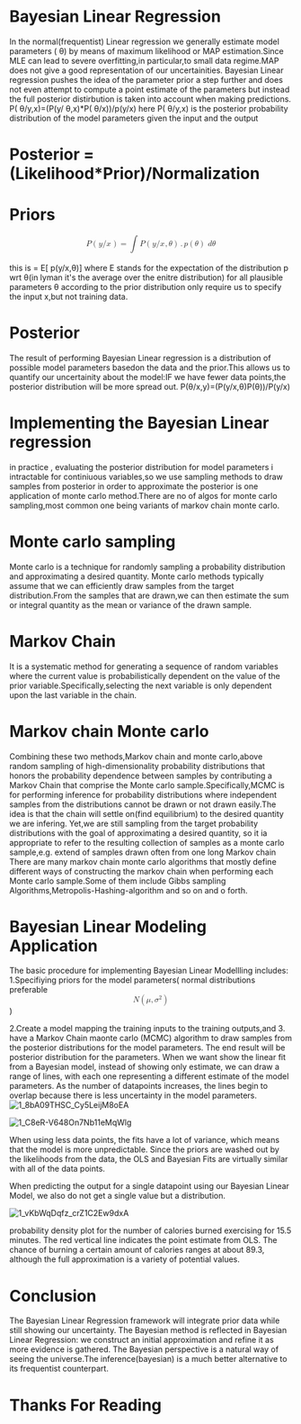 # Bayesian Linear Regression
 In the normal(frequentist) Linear regression we generally estimate model parameters ( &#x3B8;) by means of maximum likelihood or MAP estimation.Since MLE can lead to severe overfitting,in particular,to small data regime.MAP does not give a good representation of our uncertainities. Bayesian Linear regression pushes the idea of the parameter prior a step further and does not even attempt to compute a point estimate of the parameters but instead the full posterior distirbution is taken into account when making predictions.
 P( &#x3B8;/y,x)=(P(y/ &#x3B8;,x)*P( &#x3B8;/x))/p(y/x)
 here P( &#x3B8;/y,x) is the posterior probability distribution  of the model parameters given the input and the output
# Posterior =(Likelihood*Prior)/Normalization

# Priors
 <math xmlns="http://www.w3.org/1998/Math/MathML" display="block">
  <mi>P</mi>
  <mrow data-mjx-texclass="INNER">
    <mo data-mjx-texclass="OPEN">(</mo>
    <mfrac>
      <mi>y</mi>
      <mi>/</mi>
      <mi>x</mi>
    </mfrac>
    <mo data-mjx-texclass="CLOSE">)</mo>
  </mrow>
  <mo>=</mo>
  <msubsup>
    <mo data-mjx-texclass="OP">&#x222B;</mo>
    <mrow></mrow>
    <mrow></mrow>
  </msubsup>
  <mi>P</mi>
  <mrow data-mjx-texclass="INNER">
    <mo data-mjx-texclass="OPEN">(</mo>
    <mfrac>
      <mi>y</mi>
      <mi>/</mi>
      <mi>x</mi>
    </mfrac>
    <mo>,</mo>
    <mi>&#x3B8;</mi>
    <mo data-mjx-texclass="CLOSE">)</mo>
  </mrow>
  <mo>.</mo>
  <mi>p</mi>
  <mrow data-mjx-texclass="INNER">
    <mo data-mjx-texclass="OPEN">(</mo>
    <mi>&#x3B8;</mi>
    <mo data-mjx-texclass="CLOSE">)</mo>
  </mrow>
  <mtext>&#xA0;</mtext>
  <mi>d</mi>
  <mi>&#x3B8;</mi>
</math>
 
 this is = E[ p(y/x,&#x3B8;)] where E stands for the expectation of  the distribution p wrt &#x3B8;(in lyman it's the average over the enitre distribution)
 for all plausible parameters &#x3B8; according to the prior distribution only require us to specify the input x,but not training data.
 
# Posterior
The result of performing Bayesian Linear regression is a distribution of possible model parameters basedon the data and the prior.This allows us to quantify our uncertainity about the model:IF we have fewer data points,the posterior distribution will be more spread out.
P(&#x3B8;/x,y)=(P(y/x,&#x3B8;)P(&#x3B8;))/P(y/x)
# Implementing the Bayesian Linear regression 
 in practice , evaluating the posterior distribution for model parameters i intractable for continiuous variables,so we use sampling methods to draw samples from posterior in order to approximate the posterior is one application of monte carlo method.There are no of algos for monte carlo sampling,most common one being variants of markov chain monte carlo.
 
# Monte carlo sampling
 Monte carlo is a technique for randomly sampling a probability distribution and approximating a desired quantity.
 Monte carlo methods typically assume that we can efficiently draw samples from the target distribution.From the samples that are drawn,we can then estimate the sum or integral quantity as the mean or variance of the drawn sample.

# Markov Chain 
It is a systematic method for generating a sequence of random variables where the current value is probabilistically dependent on the value of the prior variable.Specifically,selecting the next variable is only dependent upon the last variable in the chain.
# Markov chain Monte carlo
 Combining these two methods,Markov chain and  monte carlo,above random sampling of high-dimensionality probability distributions that honors the probability dependence between samples by contributing a Markov Chain that comprise the Monte carlo sample.Specifically,MCMC is for performing inference for probability distributions where independent samples from the distributions cannot be drawn or not drawn easily.The idea is that the chain will settle on(find equilibrium) to the desired quantity we are infering.
 Yet,we are still sampling from the target probability distributions with the goal of approximating a desired quantity, so it ia appropriate to refer to the resulting collection of samples as a monte carlo sample,e.g.  extend of samples drawn often from one long Markov chain
 There are many markov chain monte carlo algorithms that mostly define different ways of constructing the markov chain when performing each Monte carlo sample.Some of them include Gibbs sampling Algorithms,Metropolis-Hashing-algorithm and so on and o forth.
# Bayesian Linear Modeling Application
The basic procedure for implementing Bayesian Linear Modellling includes:
1.Specifiying priors for the model parameters( normal distributions preferable <math xmlns="http://www.w3.org/1998/Math/MathML" display="block">
  <mi>N</mi>
  <mrow data-mjx-texclass="INNER">
    <mo data-mjx-texclass="OPEN">(</mo>
    <mi>&#x3BC;</mi>
    <mo>,</mo>
    <msup>
      <mi>&#x3C3;</mi>
      <mn>2</mn>
    </msup>
    <mo data-mjx-texclass="CLOSE">)</mo>
  </mrow>
</math>) 

2.Create a model mapping the training inputs to the training outputs,and 
3. have a Markov Chain maonte carlo (MCMC) algorithm to draw samples from the posterior distributions for the model parameters.
The end result will be posterior distribution for the parameters.
When we want show the linear fit from a Bayesian model, instead of showing only estimate, we can draw a range of lines, with each one representing a different estimate of the model parameters. As the number of datapoints increases, the lines begin to overlap because there is less uncertainty in the model parameters.
![1_8bA09THSC_Cy5LeijM8oEA](https://user-images.githubusercontent.com/70088281/111058347-02bf4000-84b4-11eb-94d4-1f008040f470.png) 

![1_C8eR-V648On7Nb11eMqWlg](https://user-images.githubusercontent.com/70088281/111058375-369a6580-84b4-11eb-8913-202339fe03d8.png)

When using less data points, the fits have a lot of variance, which means that the model is more unpredictable. Since the priors are washed out by the likelihoods from the data, the OLS and Bayesian Fits are virtually similar with all of the data points.<br />

When predicting the output for a single datapoint using our Bayesian Linear Model, we also do not get a single value but a distribution.

![1_vKbWqDqfz_crZ1C2Ew9dxA](https://user-images.githubusercontent.com/70088281/111058448-b9bbbb80-84b4-11eb-9d9c-c39495874b6d.png)

 probability density plot for the number of calories burned exercising for 15.5 minutes. The red vertical line indicates the point estimate from OLS.
 The chance of burning a certain amount of calories ranges at about 89.3, although the full approximation is a variety of potential values.
 # Conclusion
 The Bayesian Linear Regression framework will integrate prior data while still showing our uncertainty. The Bayesian method is reflected in Bayesian Linear Regression: we construct an initial approximation and refine it as more evidence is gathered. The Bayesian perspective is a natural way of seeing the universe.The inference(bayesian) is a much better alternative to its frequentist counterpart.
# Thanks For Reading
